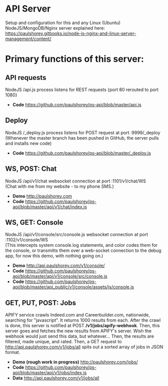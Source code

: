 <a name="myREADME"></a>  
#  
# API Server  
Setup and configuration for this and any Linux (Ubuntu) NodeJS/MongoDB/Nginx server explained here:  
https://paulshorey.gitbooks.io/node-js-nginx-and-linux-server-management/content/  
###  
  
  
#  
# Primary functions of this server:  
  
##  
## API requests  
NodeJS /api.js process listens for REST requests {port 80 rerouted to port 1080}  
* **Code** https://github.com/paulshorey/ps-api/blob/master/api.js  
  
##  
## Deploy  
NodeJS /\_deploy.js process listens for POST request at port :9999/\_deploy  
(Whenever the master branch has been pushed in GitHub, the server pulls and installs new code)  
* **Code** https://github.com/paulshorey/ps-api/blob/master/_deploy.js  
  
##  
## WS, POST: Chat  
NodeJS /api/v1/chat websocket connection at port :1101/v1/chat/WS  
(Chat with me from my website - to my phone SMS.)  
* **Demo** http://paulshorey.com  
* **Code** https://github.com/paulshorey/ps-api/blob/master/api/v1/chat/index.js  
  
##  
## WS, GET: Console  
NodeJS /api/v1/console/src/console.js websocket connection at port :1102/v1/console/WS  
(This intercepts system console.log statements, and color codes them for the console, or transmitts them over a web-socket connection to the debug app, for now this demo, with nothing going on.)  
* **Demo** http://api.paulshorey.com/v1/console/  
* **Code** https://github.com/paulshorey/ps-api/blob/master/api/v1/console/src/console.js  
* **Code** https://github.com/paulshorey/ps-api/blob/master/api_public/v1/console/assets/js/console.js  
  
##  
## GET, PUT, POST: Jobs  
APIFY service crawls Indeed.com and Careerbuilder.com, nationwide, searching for "javascript". It returns 1000 results from each. After the crawl is done, this server is notified at POST __/v1/jobs/apify-webhook__. Then, this server goes and fetches the new results from APIFY's server. Wish the webhook would just send this data, but whatever... Then, the results are filtered, made unique, and rated. Then, a GET request to http://api.paulshorey.com/v1/jobs/all spits out a sorted array of jobs in JSON format.  
* **Demo (rough work in progress)** http://paulshorey.com/jobs/  
* **Code** https://github.com/paulshorey/ps-api/blob/master/api/v1/jobs/index.js  
* **Data** http://api.paulshorey.com/v1/jobs/all  
  
  

